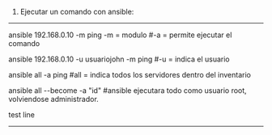 1. Ejecutar un comando con ansible:
-------------------------------------------
ansible 192.168.0.10 -m ping
-m = modulo
#-a = permite ejecutar el comando

ansible 192.168.0.10 -u usuariojohn -m ping
#-u = indica el usuario

ansible all -a ping
#all = indica todos los servidores dentro del inventario

ansible all --become -a "id"
#ansible ejecutara todo como usuario root, volviendose administrador. 

test line
 
--------------------------------------------



